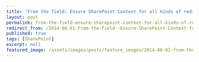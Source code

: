 ```yaml
---
title: 'From the field: Ensure SharePoint Context for all kinds of redirects in MVC'
layout: post
permalink: from-the-field-ensure-sharepoint-context-for-all-kinds-of-redirects-in-mvc
redirect_from: /2014-06-01_From-the-field--Ensure-SharePoint-Context-for-all-kinds-of-redirects-in-MVC-a4123e0cc1a7
published: true
tags: [SharePoint]
excerpt: null
featured_image: /assets/images/posts/feature_images/2014-06-01-from-the-field-ensure-sharepoint-context-for-all-kinds-of-redirects-in-mvc.jpg
---
```

